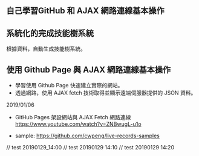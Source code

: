 ## 自己學習GitHub 和 AJAX 網路連線基本操作

## 系統化的完成技能樹系統
根據資料，自動生成技能樹系統。

## 使用 Github Page 與 AJAX 網路連線基本操作
  - 學習使用 Github Page 快速建立實際的網站。
  - 透過網路，使用 AJAX fetch 技術取得並顯示遠端伺服器提供的 JSON 資料。

2019/01/06
- GitHub Pages 架設網站與 AJAX Fetch 網路連線
https://www.youtube.com/watch?v=ZNBwugL-u1o

- sample:
https://github.com/cwpeng/live-records-samples

// test 20190129_14:00
// test 20190129 14:10
// test 20190129 14:20